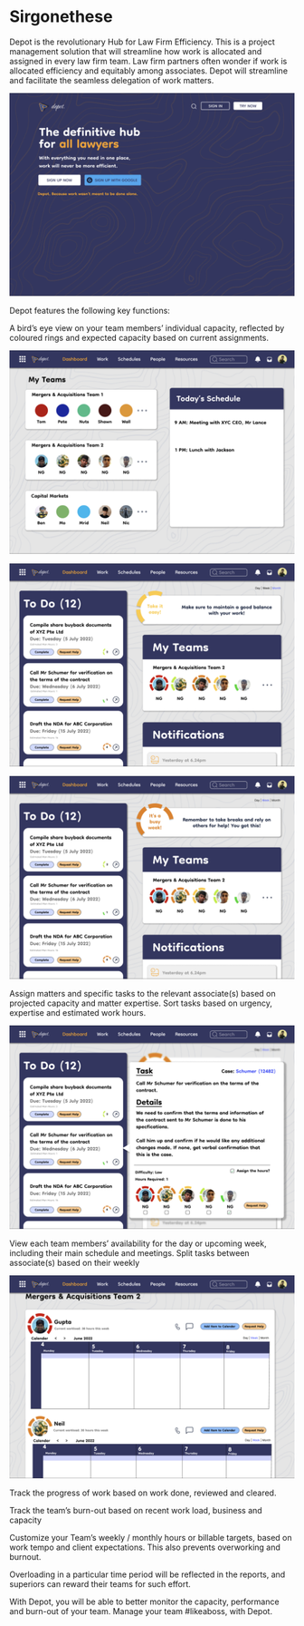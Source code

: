 # Sirgonethese


Depot is the revolutionary Hub for Law Firm Efficiency. This is a project management solution that will streamline how work is allocated and assigned in every law firm team. Law firm partners often wonder if work is allocated efficiency and equitably among associates. Depot will streamline and facilitate the seamless delegation of work matters.

![](landing_page.png)

Depot features the following key functions:

A bird’s eye view on your team members’ individual capacity, reflected by coloured rings and expected capacity based on current assignments.

![](dashboard_2.png)

![](dashboard.png)

![](busy_dashboard.png)

Assign matters and specific tasks to the relevant associate(s) based on projected capacity and matter expertise.
Sort tasks based on urgency, expertise and estimated work hours.

![](hover_task_details.png)


View each team members’ availability for the day or upcoming week, including their main schedule and meetings.
Split tasks between associate(s) based on their weekly

![](team_calendars.png)

Track the progress of work based on work done, reviewed and cleared.

Track the team’s burn-out based on recent work load, business and capacity

Customize your Team’s weekly / monthly hours or billable targets, based on work tempo and client expectations. This also prevents overworking and burnout.

Overloading in a particular time period will be reflected in the reports, and superiors can reward their teams for such effort.

With Depot, you will be able to better monitor the capacity, performance and burn-out of your team. Manage your team #likeaboss, with Depot.






